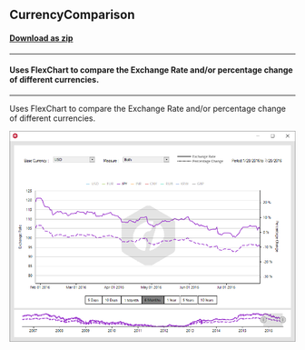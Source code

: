 ## CurrencyComparison
#### [Download as zip](https://grapecity.github.io/DownGit/#/home?url=https://github.com/GrapeCity/ComponentOne-WinForms-Samples/tree/master/Core\FlexChart\CS\CurrencyComparison)
____
#### Uses FlexChart to compare the Exchange Rate and/or percentage change of different currencies.
____
Uses FlexChart to compare the Exchange Rate and/or percentage change of different currencies.

![screenshot](screenshot.png)
